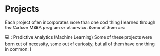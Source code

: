 # Projects

Each project often incorporates more than one cool thing I learned through the Carlson MSBA program or otherwise. Some of them are:

:computer: : Predictive Analytics (Machine Learning)
Some of these projects were born out of necessity, some out of curiosity, but all of them have one thing in common: I
